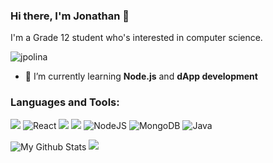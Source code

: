 ### Hi there, I'm Jonathan 👋
I'm a Grade 12 student who's interested in computer science.

<!--

Here are some ideas to get you started:

- 🔭 I’m currently working on ...
- 🌱 I’m currently learning ...
- 👯 I’m looking to collaborate on ...
- 🤔 I’m looking for help with ...
- 💬 Ask me about ...
- 📫 How to reach me: ...
- 😄 Pronouns: ...
- ⚡ Fun fact: ...
-->

<p align="left"> <img src="https://komarev.com/ghpvc/?username=jpolina&label=Profile%20views&color=0e75b6&style=flat" alt="jpolina" /> </p>

- 🌱 I’m currently learning **Node.js** and **dApp development**


<p align="left">
</p>

<h3 align="left">Languages and Tools:</h3>
<p align="left">
  <p float="left">
    <img src="https://img.shields.io/badge/javascript%20-%23323330.svg?&style=for-the-badge&logo=javascript&logoColor=%23F7DF1E">
    <img alt="React" src="https://img.shields.io/badge/react-%230175C2.svg?style=for-the-badge&logo=react&logoColor=white"/>
    <img src="https://img.shields.io/badge/html5%20-%23E34F26.svg?&style=for-the-badge&logo=html5&logoColor=white">
    <img src="https://img.shields.io/badge/css3%20-%231572B6.svg?&style=for-the-badge&logo=css3&logoColor=white">
    <img alt="NodeJS" src="https://img.shields.io/badge/node.js-%2343853D.svg?style=for-the-badge&logo=node-dot-js&logoColor=white"/>
    <img alt="MongoDB" src ="https://img.shields.io/badge/MongoDB-%234ea94b.svg?style=for-the-badge&logo=mongodb&logoColor=white"/>
    <img alt="Java" src="https://img.shields.io/badge/java-%2302569B.svg?style=for-the-badge&logo=java&logoColor=white" />
<p>
</p>
<img align="center" src="https://github-readme-stats.vercel.app/api/top-langs/?username=jpolina&theme=radical&layout=compact" alt="My Github Stats">

<img src="https://github-readme-stats.vercel.app/api?username=jpolina&&show_icons=true&theme=radical">


